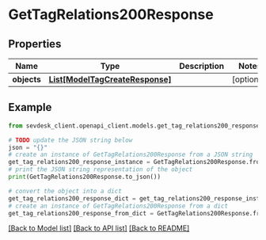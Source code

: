 # GetTagRelations200Response


## Properties

Name | Type | Description | Notes
------------ | ------------- | ------------- | -------------
**objects** | [**List[ModelTagCreateResponse]**](ModelTagCreateResponse.md) |  | [optional] 

## Example

```python
from sevdesk_client.openapi_client.models.get_tag_relations200_response import GetTagRelations200Response

# TODO update the JSON string below
json = "{}"
# create an instance of GetTagRelations200Response from a JSON string
get_tag_relations200_response_instance = GetTagRelations200Response.from_json(json)
# print the JSON string representation of the object
print(GetTagRelations200Response.to_json())

# convert the object into a dict
get_tag_relations200_response_dict = get_tag_relations200_response_instance.to_dict()
# create an instance of GetTagRelations200Response from a dict
get_tag_relations200_response_from_dict = GetTagRelations200Response.from_dict(get_tag_relations200_response_dict)
```
[[Back to Model list]](../README.md#documentation-for-models) [[Back to API list]](../README.md#documentation-for-api-endpoints) [[Back to README]](../README.md)


